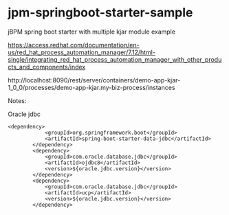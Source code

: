 # jpm-springboot-starter-sample
jBPM spring boot starter with multiple kjar module example

https://access.redhat.com/documentation/en-us/red_hat_process_automation_manager/7.12/html-single/integrating_red_hat_process_automation_manager_with_other_products_and_components/index


http://localhost:8090/rest/server/containers/demo-app-kjar-1_0_0/processes/demo-app-kjar.my-biz-process/instances


Notes:

Oracle jdbc
```
<dependency>
            <groupId>org.springframework.boot</groupId>
            <artifactId>spring-boot-starter-data-jdbc</artifactId>
        </dependency>
        <dependency>
            <groupId>com.oracle.database.jdbc</groupId>
            <artifactId>ojdbc8</artifactId>
            <version>${oracle.jdbc.version}</version>
        </dependency>
        <dependency>
            <groupId>com.oracle.database.jdbc</groupId>
            <artifactId>ucp</artifactId>
            <version>${oracle.jdbc.version}</version>
        </dependency>
```
